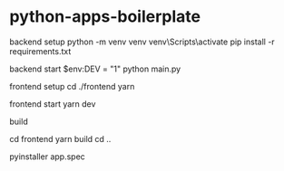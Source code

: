 # python-apps-boilerplate

backend setup
python -m venv venv
venv\Scripts\activate
pip install -r requirements.txt

backend start
$env:DEV = "1"
python main.py

frontend setup
cd ./frontend
yarn

frontend start
yarn dev

build

cd frontend
yarn build
cd ..

pyinstaller app.spec
